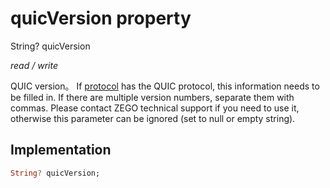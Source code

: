 


# quicVersion property







String? quicVersion
  
_<span class="feature">read / write</span>_



<p>QUIC version。 If <a href="../../zego_uikit_prebuilt_live_audio_room/ZegoCDNConfig/protocol.md">protocol</a> has the QUIC protocol, this information needs to be filled in. If there are multiple version numbers, separate them with commas. Please contact ZEGO technical support if you need to use it, otherwise this parameter can be ignored (set to null or empty string).</p>



## Implementation

```dart
String? quicVersion;
```







